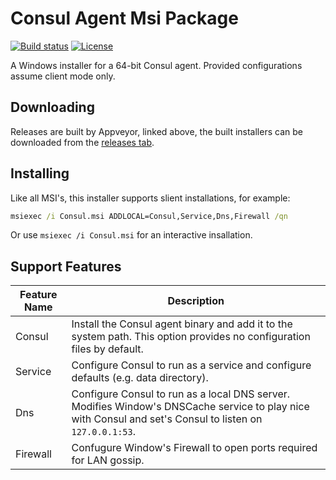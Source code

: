 # Consul Agent Msi Package

[![Build status](https://img.shields.io/appveyor/ci/Silvenga/Consul-Msi.svg?maxAge=2592000&style=flat-square)](https://ci.appveyor.com/project/Silvenga/Consul-Msi)
[![License](https://img.shields.io/github/license/Silvenga/Consul-Msi.svg?style=flat-square)](https://github.com/Silvenga/Consul-Msi/blob/master/LICENSE)

A Windows installer for a 64-bit Consul agent. Provided configurations assume client mode only.

## Downloading

Releases are built by Appveyor, linked above, the built installers can be downloaded from the [releases tab](https://github.com/Silvenga/Consul-Msi/releases).

## Installing

Like all MSI's, this installer supports slient installations, for example:

```cmd
msiexec /i Consul.msi ADDLOCAL=Consul,Service,Dns,Firewall /qn
```

Or use `msiexec /i Consul.msi` for an interactive insallation.

## Support Features

| Feature Name | Description
| ------------- |-------------
| Consul  | Install the Consul agent binary and add it to the system path. This option provides no configuration files by default.
| Service | Configure Consul to run as a service and configure defaults (e.g. data directory).  
| Dns | Configure Consul to run as a local DNS server. Modifies Window's DNSCache service to play nice with Consul and set's Consul to listen on `127.0.0.1:53`.
| Firewall | Confugure Window's Firewall to open ports required for LAN gossip.
